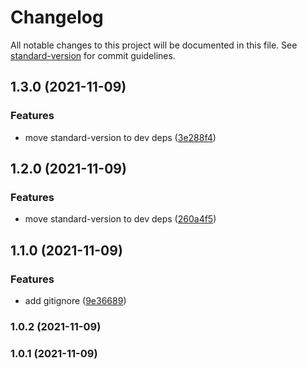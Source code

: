 # Changelog

All notable changes to this project will be documented in this file. See [standard-version](https://github.com/conventional-changelog/standard-version) for commit guidelines.

## 1.3.0 (2021-11-09)


### Features

* move standard-version to dev deps ([3e288f4](https://github.com/samuraitruong/flatten-objects/commit/3e288f4fcf27d250a9704f75dc2bf381293854b8))

## 1.2.0 (2021-11-09)


### Features

* move standard-version to dev deps ([260a4f5](https://github.com/samuraitruong/flatten-objects/commit/260a4f51d50ef735e054e42b5d68f2fec2db4c81))

## 1.1.0 (2021-11-09)


### Features

* add gitignore ([9e36689](https://github.com/samuraitruong/flatten-objects/commit/9e366896c1043c50ba856abe504592e8b0c41954))

### 1.0.2 (2021-11-09)

### 1.0.1 (2021-11-09)
